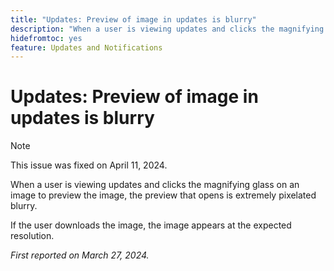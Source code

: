 ```yaml
---
title: "Updates: Preview of image in updates is blurry"
description: "When a user is viewing updates and clicks the magnifying glass on an image to preview the image, the preview that opens is extremely pixelated blurry."
hidefromtoc: yes
feature: Updates and Notifications
---
```


# Updates: Preview of image in updates is blurry

>[!NOTE]
>
>This issue was fixed on April 11, 2024.

When a user is viewing updates and clicks the magnifying glass on an image to preview the image, the preview that opens is extremely pixelated blurry.

If the user downloads the image, the image appears at the expected resolution.

_First reported on March 27, 2024._

